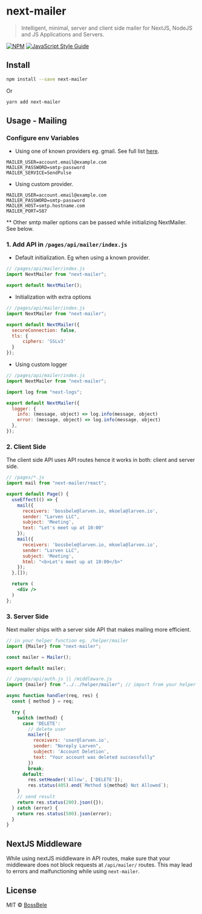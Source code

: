 # next-mailer

> Intelligent, minimal, server and client side mailer for NextJS, NodeJS and JS Applications and Servers.

[![NPM](https://img.shields.io/npm/v/next-mailer.svg)](https://www.npmjs.com/package/next-mailer) [![JavaScript Style Guide](https://img.shields.io/badge/code_style-standard-brightgreen.svg)](https://standardjs.com)

## Install

```bash
npm install --save next-mailer
```

Or

```bash
yarn add next-mailer
```

## Usage - Mailing

### Configure env Variables
- Using one of known providers eg. gmail. See full list [here](https://nodemailer.com/smtp/well-known/).

```env
MAILER_USER=account.email@example.com
MAILER_PASSWORD=smtp-password
MAILER_SERVICE=SendPulse
```

- Using custom provider.

```env
MAILER_USER=account.email@example.com
MAILER_PASSWORD=smtp-password
MAILER_HOST=smtp.hostname.com
MAILER_PORT=587
```

** Other smtp mailer options can be passed while initializing NextMailer. See below.

### 1. Add API in `/pages/api/mailer/index.js`
- Default initialization. Eg when using a known provider.

```jsx
// /pages/api/mailer/index.js
import NextMailer from "next-mailer";

export default NextMailer();
```

- Initialization with extra options

```jsx
// /pages/api/mailer/index.js
import NextMailer from "next-mailer";

export default NextMailer({
  secureConnection: false,
  tls: {
      ciphers: 'SSLv3'
  }
});
```

- Using custom logger

```jsx
// /pages/api/mailer/index.js
import NextMailer from "next-mailer";

import log from "next-logs";

export default NextMailer({
  logger: {
    info: (message, object) => log.info(message, object)
    error: (message, object) => log.info(message, object)
  },
});
```

### 2. Client Side
The client side API uses API routes hence it works in both: client and server side.

```jsx
// /pages/*.js
import mail from "next-mailer/react";

export default Page() {
  useEffect(() => {
    mail({
      receivers: 'bossbele@larven.io, mkoela@larven.io',
      sender: "Larven LLC",
      subject: 'Meeting',
      text: "Let's meet up at 10:00"
    });
    mail({
      receivers: 'bossbele@larven.io, mkoela@larven.io',
      sender: "Larven LLC",
      subject: 'Meeting',
      html: "<b>Let's meet up at 10:00</b>"
    });
  },[]);

  return (
    <div />
  )
};
```

### 3. Server Side
Next mailer ships with a server side API that makes mailing more efficient.

```jsx
// in your helper function eg. /helper/mailer
import {Mailer} from "next-mailer";

const mailer = Mailer();

export default mailer;
```

```jsx
// /pages/api/auth.js || /middleware.js
import {mailer} from "../../helper/mailer"; // import from your helper file

async function handler(req, res) {
  const { method } = req;

  try {
    switch (method) {
      case 'DELETE':
        // delete user
        mailer({
          receivers: 'user@larven.io',
          sender: "Noreply Larven",
          subject: 'Account Deletion',
          text: "Your account was deleted successfully"
        })
        break;
      default:
        res.setHeader('Allow', ['DELETE']);
        res.status(405).end(`Method ${method} Not Allowed`);
    }
    // send result
    return res.status(200).json({});
  } catch (error) {
    return res.status(500).json(error);
  }
}
```

## NextJS Middleware
While using nextJS middleware in API routes, make sure that your middleware does not block requests at `/api/mailer/` routes. This may lead to errors and malfunctioning while using `next-mailer`.

## License

MIT © [BossBele](https://github.com/BossBele)
